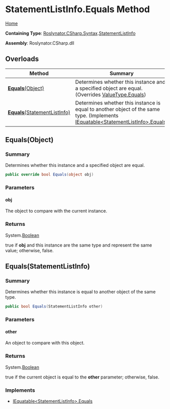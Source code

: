# StatementListInfo\.Equals Method

[Home](../../../../../README.md)

**Containing Type**: [Roslynator.CSharp.Syntax](../../README.md)\.[StatementListInfo](../README.md)

**Assembly**: Roslynator\.CSharp\.dll

## Overloads

| Method | Summary |
| ------ | ------- |
| [**Equals**(Object)](#Roslynator_CSharp_Syntax_StatementListInfo_Equals_System_Object_) | Determines whether this instance and a specified object are equal\. \(Overrides [ValueType.Equals](https://docs.microsoft.com/en-us/dotnet/api/system.valuetype.equals)\) |
| [**Equals**(StatementListInfo)](#Roslynator_CSharp_Syntax_StatementListInfo_Equals_Roslynator_CSharp_Syntax_StatementListInfo_) | Determines whether this instance is equal to another object of the same type\. \(Implements [IEquatable\<StatementListInfo>.Equals](https://docs.microsoft.com/en-us/dotnet/api/system.iequatable-1.equals)\) |

## Equals\(Object\)<a name="Roslynator_CSharp_Syntax_StatementListInfo_Equals_System_Object_"></a>

### Summary

Determines whether this instance and a specified object are equal\.

```csharp
public override bool Equals(object obj)
```

### Parameters

#### obj

The object to compare with the current instance\. 

### Returns

System\.[Boolean](https://docs.microsoft.com/en-us/dotnet/api/system.boolean)

true if **obj** and this instance are the same type and represent the same value; otherwise, false\. 

## Equals\(StatementListInfo\)<a name="Roslynator_CSharp_Syntax_StatementListInfo_Equals_Roslynator_CSharp_Syntax_StatementListInfo_"></a>

### Summary

Determines whether this instance is equal to another object of the same type\.

```csharp
public bool Equals(StatementListInfo other)
```

### Parameters

#### other

An object to compare with this object\.

### Returns

System\.[Boolean](https://docs.microsoft.com/en-us/dotnet/api/system.boolean)

true if the current object is equal to the **other** parameter; otherwise, false\.

### Implements

* [IEquatable\<StatementListInfo>.Equals](https://docs.microsoft.com/en-us/dotnet/api/system.iequatable-1.equals)
